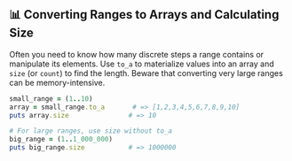 ## 📊 Converting Ranges to Arrays and Calculating Size

Often you need to know how many discrete steps a range contains or manipulate its elements. Use `to_a` to materialize values into an array and `size` (or `count`) to find the length. Beware that converting very large ranges can be memory-intensive.

```ruby
small_range = (1..10)
array = small_range.to_a       # => [1,2,3,4,5,6,7,8,9,10]
puts array.size               # => 10

# For large ranges, use size without to_a
big_range = (1..1_000_000)
puts big_range.size           # => 1000000
```